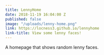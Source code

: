 ```yaml
---
title: LennyHome
date: 2018-11-19 16:04:00 Z
published: false
image: "/uploads/lenny-home.png"
link: https://locness3.github.io/lennyhome
link-title: View some lenny faces!
---
```


A homepage that shows random lenny faces.